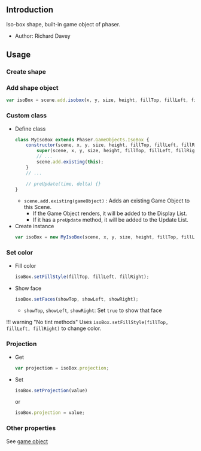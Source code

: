 ## Introduction

Iso-box shape, built-in game object of phaser.

- Author: Richard Davey

## Usage

### Create shape

### Add shape object

```javascript
var isoBox = scene.add.isobox(x, y, size, height, fillTop, fillLeft, fillRight);
```

### Custom class

- Define class
    ```javascript
    class MyIsoBox extends Phaser.GameObjects.IsoBox {
        constructor(scene, x, y, size, height, fillTop, fillLeft, fillRight) {
            super(scene, x, y, size, height, fillTop, fillLeft, fillRight);
            // ...
            scene.add.existing(this);
        }
        // ...

        // preUpdate(time, delta) {}
    }
    ```
    - `scene.add.existing(gameObject)` : Adds an existing Game Object to this Scene.
        - If the Game Object renders, it will be added to the Display List.
        - If it has a `preUpdate` method, it will be added to the Update List.
- Create instance
    ```javascript
    var isoBox = new MyIsoBox(scene, x, y, size, height, fillTop, fillLeft, fillRight);
    ```

### Set color

- Fill color
    ```javascript
    isoBox.setFillStyle(fillTop, fillLeft, fillRight);
    ```
- Show face
    ```javascript
    isoBox.setFaces(showTop, showLeft, showRight);
    ```
    - `showTop`, `showLeft`, `showRight`: Set `true` to show that face

!!! warning "No tint methods"
    Uses `isoBox.setFillStyle(fillTop, fillLeft, fillRight)` to change color.

### Projection

- Get
   ```javascript
   var projection = isoBox.projection;
   ```
- Set
   ```javascript
   isoBox.setProjection(value)
   ```
   or
   ```javascript
   isoBox.projection = value;
   ```

### Other properties

See [game object](gameobject.md)
